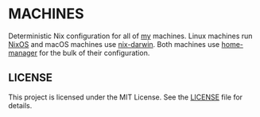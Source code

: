 # MACHINES

Deterministic Nix configuration for all of [my](https://coredump.blog) machines.
Linux machines run [NixOS](https://nixos.org) and macOS machines
use [nix-darwin](https://github.com/nix-darwin/nix-darwin).
Both machines use [home-manager](https://github.com/nix-community/home-manager)
for the bulk of their configuration.

## LICENSE

This project is licensed under the MIT License.
See the [LICENSE](LICENSE) file for details.
